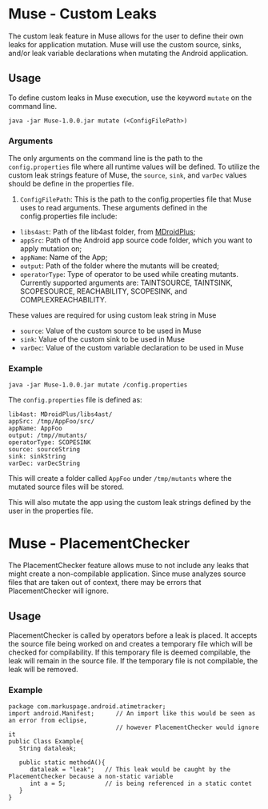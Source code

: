 # Muse - Custom Leaks

The custom leak feature in Muse allows for the user to define their own leaks for application mutation. Muse will use the custom source, sinks, and/or leak variable declarations when mutating the Android application.

## Usage
To define custom leaks in Muse execution, use the keyword `mutate` on the command line. 

```
java -jar Muse-1.0.0.jar mutate (<ConfigFilePath>)
```

### Arguments
The only arguments on the command line is the path to the `config.properties` file where all runtime values will be defined. To utilize the custom leak strings feature of Muse, the `source`, `sink`, and `varDec` values should be define in the properties file.

1. ``ConfigFilePath``: This is the path to the config.properties file that Muse uses to read arguments. These arguments defined in the config.properties file include:
- ``libs4ast``:  Path of the lib4ast folder, from [MDroidPlus](https://gitlab.com/SEMERU-Code-Public/Android/Mutation/MDroidPlus/tree/master/libs4ast);
- ``appSrc``: Path of the Android app source code folder, which you want to apply mutation on;
- ``appName``:  Name of the App;
- ``output``: Path of the folder where the mutants will be created;
- `operatorType`: Type of operator to be used while creating mutants. Currently supported arguments are: TAINTSOURCE, TAINTSINK, SCOPESOURCE, REACHABILITY, SCOPESINK, and COMPLEXREACHABILITY.

These values are required for using custom leak string in Muse

   - ``source``: Value of the custom source to be used in Muse
   - ``sink``: Value of the custom sink to be used in Muse
   - ``varDec``: Value of the custom variable declaration to be used in Muse


### Example

```
java -jar Muse-1.0.0.jar mutate /config.properties
```

The `config.properties` file is defined as:
```
lib4ast: MDroidPlus/libs4ast/
appSrc: /tmp/AppFoo/src/
appName: AppFoo
output: /tmp//mutants/
operatorType: SCOPESINK
source: sourceString
sink: sinkString
varDec: varDecString
```

This will create a folder called `AppFoo` under `/tmp/mutants` where the mutated source files will be stored. 

This will also mutate the app using the custom leak strings defined by the user in the properties file.

# Muse - PlacementChecker
The PlacementChecker feature allows muse to not include any leaks that might create a non-compilable application. Since muse analyzes source files that are taken out of context, there may be errors that PlacementChecker will ignore. 

## Usage
PlacementChecker is called by operators before a leak is placed. It accepts the source file being worked on and creates a temporary file which will be checked for compilability. 
If this temporary file is deemed compilable, the leak will remain in the source file. If the temporary file is not compilable, the leak will be removed. 

### Example

```
package com.markuspage.android.atimetracker; 
import android.Manifest;      // An import like this would be seen as an error from eclipse, 
                              // however PlacementChecker would ignore it
public Class Example{
   String dataleak;
   
   public static methodA(){   
      dataleak = "leak";   // This leak would be caught by the PlacementChecker because a non-static variable 
      int a = 5;           // is being referenced in a static contet
   }
}
```
